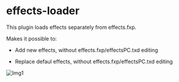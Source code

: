 # effects-loader

This plugin loads effects separately from effects.fxp.

Makes it possible to:

* Add new effects, without effects.fxp/effectsPC.txd editing

* Replace defaul effects, without effects.fxp/effectsPC.txd editing

![Img1](http://i.imgur.com/e4fiMf6.png)